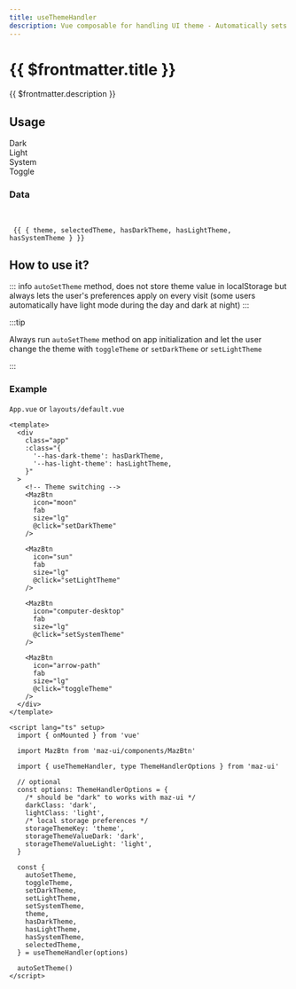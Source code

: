 ```yaml
---
title: useThemeHandler
description: Vue composable for handling UI theme - Automatically sets dark and light theme and switches between them
---
```


# {{ $frontmatter.title }}

{{ $frontmatter.description }}

## Usage

<div class="maz-flex maz-gap-4">
  <div class="maz-flex maz-flex-center maz-flex-col maz-text-center maz-gap-2">
    <span>Dark</span>
    <MazBtn
      icon="moon"
      fab
      :color="hasDarkTheme ? 'secondary' : 'primary'"
      :class="theme === 'dark' ? '!maz-outline !maz-outline-offset-2 !maz-outline-secondary' : ''"
      size="lg"
      @click="setDarkTheme"
    />
  </div>
  <div class="maz-flex maz-flex-center maz-flex-col maz-text-center maz-gap-2">
    <span>Light</span>
    <MazBtn
      icon="sun"
      fab
      :color="hasLightTheme ? 'secondary' : 'primary'"
      :class="theme === 'light' ? '!maz-outline !maz-outline-offset-2 !maz-outline-secondary' : ''"
      size="lg"
      @click="setLightTheme"
    />
  </div>
  <div class="maz-flex maz-flex-center maz-flex-col maz-text-center maz-gap-2">
    <span>System</span>
    <MazBtn
      icon="computer-desktop"
      fab
      :color="hasSystemTheme ? 'secondary' : 'primary'"
      size="lg"
      @click="setSystemTheme"
    />
  </div>
  <div class="maz-flex maz-flex-center maz-flex-col maz-text-center maz-gap-2">
    <span>Toggle</span>
    <MazBtn
      icon="arrow-path"
      fab
      size="lg"
      @click="toggleTheme"
    />
  </div>
</div>

### Data

<br />

<code>
 {{ { theme, selectedTheme, hasDarkTheme, hasLightTheme, hasSystemTheme } }}
</code>

## How to use it?

::: info
`autoSetTheme` method, does not store theme value in localStorage but always lets the user's preferences apply on every visit (some users automatically have light mode during the day and dark at night)
:::

:::tip

Always run `autoSetTheme` method on app initialization and let the user change the theme with `toggleTheme` or `setDarkTheme` or `setLightTheme`

:::

### Example

`App.vue` or `layouts/default.vue`

```vue
<template>
  <div
    class="app"
    :class="{
      '--has-dark-theme': hasDarkTheme,
      '--has-light-theme': hasLightTheme,
    }"
  >
    <!-- Theme switching -->
    <MazBtn
      icon="moon"
      fab
      size="lg"
      @click="setDarkTheme"
    />

    <MazBtn
      icon="sun"
      fab
      size="lg"
      @click="setLightTheme"
    />

    <MazBtn
      icon="computer-desktop"
      fab
      size="lg"
      @click="setSystemTheme"
    />

    <MazBtn
      icon="arrow-path"
      fab
      size="lg"
      @click="toggleTheme"
    />
  </div>
</template>

<script lang="ts" setup>
  import { onMounted } from 'vue'

  import MazBtn from 'maz-ui/components/MazBtn'

  import { useThemeHandler, type ThemeHandlerOptions } from 'maz-ui'

  // optional
  const options: ThemeHandlerOptions = {
    /* should be "dark" to works with maz-ui */
    darkClass: 'dark',
    lightClass: 'light',
    /* local storage preferences */
    storageThemeKey: 'theme',
    storageThemeValueDark: 'dark',
    storageThemeValueLight: 'light',
  }

  const {
    autoSetTheme,
    toggleTheme,
    setDarkTheme,
    setLightTheme,
    setSystemTheme,
    theme,
    hasDarkTheme,
    hasLightTheme,
    hasSystemTheme,
    selectedTheme,
  } = useThemeHandler(options)

  autoSetTheme()
</script>
```

<script lang="ts" setup>
  import { useThemeHandler, type ThemeHandlerOptions } from 'maz-ui'

  // optional
  const options: ThemeHandlerOptions = {
    darkClass: 'dark',
    lightClass: 'light',
    storageThemeKey: 'theme',
    storageThemeValueDark: 'dark',
    storageThemeValueLight: 'light',
    storageThemeValueSystem: 'system',
  }

  const {
    autoSetTheme,
    toggleTheme,
    setDarkTheme,
    setLightTheme,
    setSystemTheme,
    theme,
    hasDarkTheme,
    hasLightTheme,
    hasSystemTheme,
    internalTheme,
    selectedTheme,
  } = useThemeHandler(options)

  autoSetTheme()
</script>
